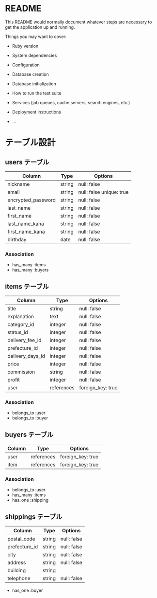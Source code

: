# README

This README would normally document whatever steps are necessary to get the
application up and running.

Things you may want to cover:

* Ruby version

* System dependencies

* Configuration

* Database creation

* Database initialization

* How to run the test suite

* Services (job queues, cache servers, search engines, etc.)

* Deployment instructions

* ...
# テーブル設計

## users テーブル

| Column             | Type   | Options                  |
| ------------------ | ------ | ------------------------ |
| nickname           | string | null: false              |
| email              | string | null: false unique: true |
| encrypted_password | string | null: false              |
| last_name          | string | null: false              |
| first_name         | string | null: false              |
| last_name_kana     | string | null: false              |
| first_name_kana    | string | null: false              |
| birthday           | date   | null: false              |

### Association

- has_many :items
- has_many :buyers

## items テーブル

| Column           | Type          | Options           |
| ---------------- | ------------- | ----------------- |
| title            | string        | null: false       |
| explanation      | text          | null: false       |
| category_id      | integer       | null: false       |
| status_id        | integer       | null: false       |
| delivery_fee_id  | integer       | null: false       |
| prefecture_id    | integer       | null: false       |
| delivery_days_id | integer       | null: false       |
| price            | integer       | null: false       |
| commission       | string        | null: false       |
| profit           | integer       | null: false       |
| user             | references    | foreign_key: true |


### Association
- belongs_to :user
- belongs_to :buyer

## buyers テーブル

| Column    | Type       | Options            |
| --------- | ---------- | --------------------- |
| user      | references | foreign_key: true  |
| item      | references | foreign_key: true  |

### Association

- belongs_to :user
- has_many :items
- has_one :shipping

## shippings テーブル

| Column        | Type    | Options      |
| ------------- | ------- | ------------ |
| postal_code   | string | null: false  |
| prefecture_id | string  | null: false  |
| city          | string  | null: false  |
| address       | string  | null: false  |
| building      | string  |              |
| telephone     | string | null: false  |

- has_one :buyer